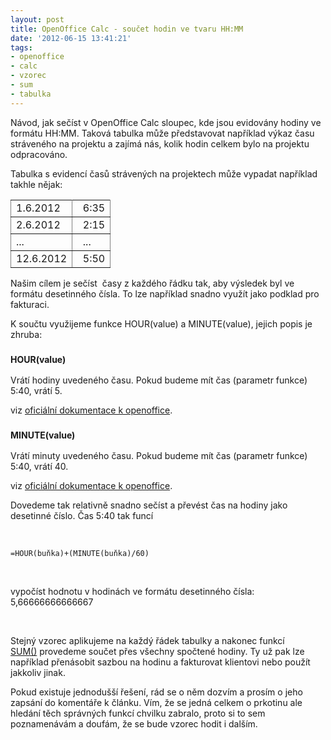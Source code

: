 ```yaml
---
layout: post
title: OpenOffice Calc - součet hodin ve tvaru HH:MM
date: '2012-06-15 13:41:21'
tags:
- openoffice
- calc
- vzorec
- sum
- tabulka
---
```

Návod, jak sečíst v OpenOffice Calc sloupec, kde jsou evidovány hodiny ve formátu HH:MM. Taková tabulka může představovat například výkaz času stráveného na projektu a zajímá nás, kolik hodin celkem bylo na projektu odpracováno.

<p>Tabulka s evidencí časů strávených na projektech může vypadat například takhle nějak:</p>
<table style="margin-left: auto; margin-right: auto;" rules="all">
<tbody>
<tr>
<td>1.6.2012</td>
<td>  6:35</td>
</tr>
<tr>
<td>2.6.2012</td>
<td>  2:15</td>
</tr>
<tr>
<td>...</td>
<td>  ...</td>
</tr>
<tr>
<td>12.6.2012</td>
<td>  5:50</td>
</tr>
</tbody>
</table>
<p>Našim cílem je sečíst  časy z každého řádku tak, aby výsledek byl ve formátu desetinného čísla. To lze například snadno využít jako podklad pro fakturaci.</p>
<p>K součtu využijeme funkce HOUR(value) a MINUTE(value), jejich popis je zhruba:</p>
<h3><span style="font-size: 14px;">HOUR(value)</span></h3>
<p>Vrátí hodiny uvedeného času. Pokud budeme mít čas (parametr funkce) 5:40, vrátí 5.</p>
<p>viz <a href="http://wiki.services.openoffice.org/wiki/Documentation/How_Tos/Calc:_HOUR_function">oficiální dokumentace k openoffice</a>.</p>
<h3><span class="c29" style="font-size: 14px;"><span class="c4">MINUTE(value)</span></span></h3>
<p>Vrátí minuty uvedeného času. Pokud budeme mít čas (parametr funkce) 5:40, vrátí 40.</p>
<p>viz <a href="http://wiki.services.openoffice.org/wiki/Documentation/How_Tos/Calc:_MINUTE_function">oficiální dokumentace k openoffice</a>.</p>
<p>Dovedeme tak relativně snadno sečíst a převést čas na hodiny jako desetinné číslo. Čas 5:40 tak funcí</p>
<p> </p>
<p><code class="prettyprint">=HOUR(buňka)+(MINUTE(buňka)/60)</code></p>
<p> </p>
<p>vypočíst hodnotu v hodinách ve formátu desetinného čísla:  5,66666666666667</p>
<p> </p>
<p>Stejný vzorec aplikujeme na každý řádek tabulky a nakonec funkcí <a href="http://wiki.services.openoffice.org/wiki/Documentation/How_Tos/Calc:_SUM_function">SUM()</a> provedeme součet přes všechny spočtené hodiny. Ty už pak lze například přenásobit sazbou na hodinu a fakturovat klientovi nebo použít jakkoliv jinak.</p>
<p>Pokud existuje jednodušší řešení, rád se o něm dozvím a prosím o jeho zapsání do komentáře k článku. Vím, že se jedná celkem o prkotinu ale hledání těch správných funkcí chvilku zabralo, proto si to sem poznamenávám a doufám, že se bude vzorec hodit i dalším.</p>
